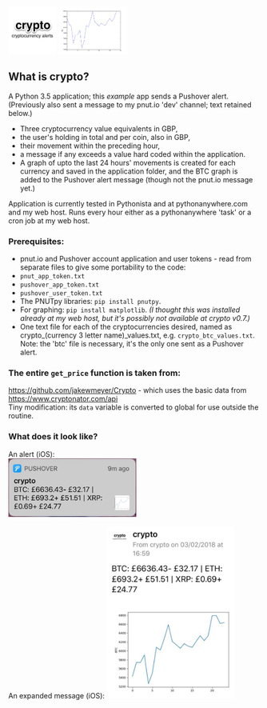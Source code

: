 <img src="crypto_pushover_icon.jpg" height="96" alt="crypto Cryptocurrency alerts."> <img src="crypto_btc_plot.jpg" height="96" alt="example crypto BTC graph."> <br>
## What is crypto?
A Python 3.5 application; this *example* app sends a Pushover alert. (Previously also sent a message to my pnut.io 'dev' channel; text retained below.)

* Three cryptocurrency value equivalents in GBP,
* the user's holding in total and per coin, also in GBP,
* their movement within the preceding hour,
* a message if any exceeds a value hard coded within the application.
* A graph of upto the last 24 hours' movements is created for each currency and saved in the application folder, and the BTC graph is added to the Pushover alert message (though not the pnut.io message yet.)

Application is currently tested in Pythonista and at pythonanywhere.com and my web host. Runs every hour either as a pythonanywhere 'task' or a cron job at my web host.

### Prerequisites:
* pnut.io and Pushover account application and user tokens - read from separate files to give some portability to the code:
 * `pnut_app_token.txt`
 * `pushover_app_token.txt`
 * `pushover_user_token.txt`
* The PNUTpy libraries: `pip install pnutpy`.
* For graphing: `pip install matplotlib`. *(I thought this was installed already at my web host, but it's possibly not available at crypto v0.7.)*
* One text file for each of the cryptocurrencies desired, named as crypto_(currency 3 letter name)_values.txt, e.g. `crypto_btc_values.txt`. Note: the 'btc' file is necessary, it's the only one sent as a Pushover alert.

### The entire `get_price` function is taken from:
https://github.com/jakewmeyer/Crypto - which uses the basic data from https://www.cryptonator.com/api    
Tiny modification: its `data` variable is converted to global for use outside the routine.

### What does it look like?
An alert (iOS):<br>
<img src="crypto_pushover_alert.jpg" width="256" alt="crypto Pushover alert."> <br><br>
An expanded message (iOS):
<img src="crypto_pushover_message.jpg" width="256" alt="crypto Pushover alert.">